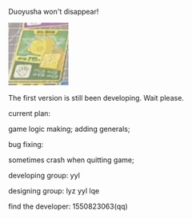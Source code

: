 Duoyusha won't disappear!

<img width="120" alt="peach" src="https://github.com/Zelda110/Killers-of-the-10th-Class/blob/main/resource/peach.png">

The first version is still been developing. Wait please.

current plan:

game logic making;
adding generals;

bug fixing:

sometimes crash when quitting game;

developing group: yyl

designing group: lyz yyl lqe

find the developer: 1550823063(qq)
